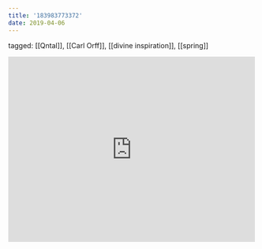 ```yaml
---
title: '183983773372'
date: 2019-04-06
---
```

tagged: [[Qntal]], [[Carl Orff]], [[divine inspiration]], [[spring]]
<iframe allow="accelerometer; autoplay; clipboard-write; encrypted-media; gyroscope; picture-in-picture" allowfullscreen="" frameborder="0" height="375" id="youtube_iframe" src="https://www.youtube.com/embed/BaQ3W3kzA5k?feature=oembed&amp;enablejsapi=1&amp;origin=https://safe.txmblr.com&amp;wmode=opaque" width="500"></iframe>